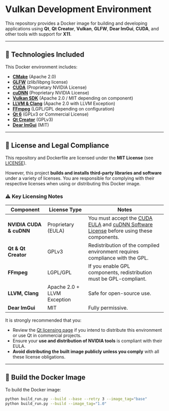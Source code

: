 # Vulkan Development Environment

This repository provides a Docker image for building and developing applications using **Qt**, **Qt Creator**, **Vulkan**, **GLFW**, **Dear ImGui**, **CUDA**, and other tools with support for **X11**.

---

## 🧰 Technologies Included

This Docker environment includes:

- **[CMake](https://github.com/Kitware/CMake)** (Apache 2.0)
- **[GLFW](https://github.com/glfw/glfw)** (zlib/libpng license)
- **[CUDA](https://developer.nvidia.com/cuda-zone)** (Proprietary NVIDIA License)
- **[cuDNN](https://developer.nvidia.com/cudnn)** (Proprietary NVIDIA License)
- **[Vulkan SDK](https://vulkan.lunarg.com/sdk/)** (Apache 2.0 / MIT depending on component)
- **[LLVM & Clang](https://llvm.org/)** (Apache 2.0 with LLVM Exception)
- **[FFmpeg](https://ffmpeg.org/)** (LGPL/GPL depending on configuration)
- **[Qt 6](https://www.qt.io/)** (GPLv3 or Commercial License)
- **[Qt Creator](https://www.qt.io/product/development-tools)** (GPLv3)
- **[Dear ImGui](https://github.com/ocornut/imgui)** (MIT)

---

## 🚨 License and Legal Compliance

This repository and Dockerfile are licensed under the **MIT License** (see [LICENSE](LICENSE)).

However, this project **builds and installs third-party libraries and software** under a variety of licenses. You are responsible for complying with their respective licenses when using or distributing this Docker image.

### ⚠️ Key Licensing Notes

| Component         | License Type                            | Notes |
|-------------------|------------------------------------------|-------|
| **NVIDIA CUDA & cuDNN** | Proprietary (EULA) | You must accept the [CUDA EULA](https://developer.nvidia.com/cuda-eula) and [cuDNN Software License](https://developer.nvidia.com/cudnn-license) before using these components. |
| **Qt & Qt Creator** | GPLv3 | Redistribution of the compiled environment requires compliance with the GPL. |
| **FFmpeg** | LGPL/GPL | If you enable GPL components, redistribution must be GPL-compliant. |
| **LLVM, Clang** | Apache 2.0 + LLVM Exception | Safe for open-source use. |
| **Dear ImGui** | MIT | Fully permissive. |

It is strongly recommended that you:

- Review the [Qt licensing page](https://www.qt.io/licensing) if you intend to distribute this environment or use Qt in commercial projects.
- Ensure your **use and distribution of NVIDIA tools** is compliant with their EULA.
- **Avoid distributing the built image publicly unless you comply** with all these license obligations.

---

## 🔧 Build the Docker Image

To build the Docker image:

```bash
python build_run.py --build --base --retry 3 --image_tag="base"
python build_run.py --build --image_tag="1.0"
```
